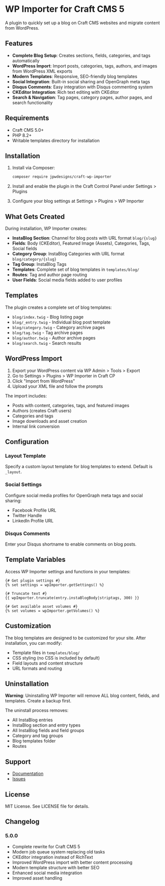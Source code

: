 # WP Importer for Craft CMS 5

A plugin to quickly set up a blog on Craft CMS websites and migrate content from WordPress.

## Features

- **Complete Blog Setup**: Creates sections, fields, categories, and tags automatically
- **WordPress Import**: Import posts, categories, tags, authors, and images from WordPress XML exports
- **Modern Templates**: Responsive, SEO-friendly blog templates 
- **Social Integration**: Built-in social sharing and OpenGraph meta tags
- **Disqus Comments**: Easy integration with Disqus commenting system
- **CKEditor Integration**: Rich text editing with CKEditor
- **Search & Navigation**: Tag pages, category pages, author pages, and search functionality

## Requirements

- Craft CMS 5.0+
- PHP 8.2+
- Writable templates directory for installation

## Installation

1. Install via Composer:
   ```bash
   composer require jpwdesigns/craft-wp-importer
   ```

2. Install and enable the plugin in the Craft Control Panel under Settings > Plugins

3. Configure your blog settings at Settings > Plugins > WP Importer

## What Gets Created

During installation, WP Importer creates:

- **InstaBlog Section**: Channel for blog posts with URL format `blog/{slug}`
- **Fields**: Body (CKEditor), Featured Image (Assets), Categories, Tags, Social fields
- **Category Group**: InstaBlog Categories with URL format `blog/category/{slug}`
- **Tag Group**: InstaBlog Tags
- **Templates**: Complete set of blog templates in `templates/blog/`
- **Routes**: Tag and author page routing
- **User Fields**: Social media fields added to user profiles

## Templates

The plugin creates a complete set of blog templates:

- `blog/index.twig` - Blog listing page
- `blog/_entry.twig` - Individual blog post template  
- `blog/category.twig` - Category archive pages
- `blog/tag.twig` - Tag archive pages
- `blog/author.twig` - Author archive pages
- `blog/search.twig` - Search results

## WordPress Import

1. Export your WordPress content via WP Admin > Tools > Export
2. Go to Settings > Plugins > WP Importer in Craft CP
3. Click "Import from WordPress"
4. Upload your XML file and follow the prompts

The import includes:
- Posts with content, categories, tags, and featured images
- Authors (creates Craft users)
- Categories and tags
- Image downloads and asset creation
- Internal link conversion

## Configuration

### Layout Template
Specify a custom layout template for blog templates to extend. Default is `_layout`.

### Social Settings
Configure social media profiles for OpenGraph meta tags and social sharing:
- Facebook Profile URL
- Twitter Handle  
- LinkedIn Profile URL

### Disqus Comments
Enter your Disqus shortname to enable comments on blog posts.

## Template Variables

Access WP Importer settings and functions in your templates:

```twig
{# Get plugin settings #}
{% set settings = wpImporter.getSettings() %}

{# Truncate text #}
{{ wpImporter.truncate(entry.instaBlogBody|striptags, 300) }}

{# Get available asset volumes #}
{% set volumes = wpImporter.getVolumes() %}
```

## Customization

The blog templates are designed to be customized for your site. After installation, you can modify:

- Template files in `templates/blog/`
- CSS styling (no CSS is included by default)
- Field layouts and content structure
- URL formats and routing

## Uninstallation

**Warning**: Uninstalling WP Importer will remove ALL blog content, fields, and templates. Create a backup first.

The uninstall process removes:
- All InstaBlog entries
- InstaBlog section and entry types
- All InstaBlog fields and field groups
- Category and tag groups
- Blog templates folder
- Routes

## Support

- [Documentation](https://github.com/jpwdesigns/craft-wp-importer)
- [Issues](https://github.com/jpwdesigns/craft-wp-importer/issues)

## License

MIT License. See LICENSE file for details.

## Changelog

### 5.0.0
- Complete rewrite for Craft CMS 5
- Modern job queue system replacing old tasks
- CKEditor integration instead of RichText
- Improved WordPress import with better content processing
- Modern template structure with better SEO
- Enhanced social media integration
- Improved asset handling
